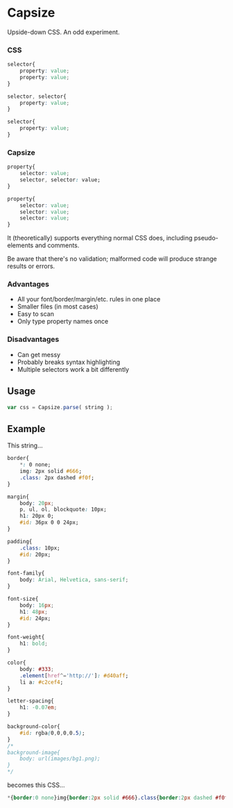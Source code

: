 
# Capsize

Upside-down CSS. An odd experiment.

### CSS

```css
selector{
	property: value;
	property: value;
}

selector, selector{
	property: value;
}

selector{
	property: value;
}
```

### Capsize

```css
property{
	selector: value;
	selector, selector: value;
}

property{
	selector: value;
	selector: value;
	selector: value;
}
```

It (theoretically) supports everything normal CSS does, including pseudo-elements and comments.

Be aware that there's no validation; malformed code will produce strange results or errors.

### Advantages

- All your font/border/margin/etc. rules in one place
- Smaller files (in most cases)
- Easy to scan
- Only type property names once

### Disadvantages

- Can get messy
- Probably breaks syntax highlighting
- Multiple selectors work a bit differently


## Usage

```javascript
var css = Capsize.parse( string );
```


## Example

This string...

```css
border{
	*: 0 none;
	img: 2px solid #666;
	.class: 2px dashed #f0f;
}

margin{
	body: 20px;
	p, ul, ol, blockquote: 10px;
	h1: 20px 0;
	#id: 36px 0 0 24px;
}

padding{
	.class: 10px;
	#id: 20px;
}

font-family{
	body: Arial, Helvetica, sans-serif;
}

font-size{
	body: 16px;
	h1: 48px;
	#id: 24px;
}

font-weight{
	h1: bold;
}

color{
	body: #333;
	.element[href^='http://']: #d40aff;
	li a: #c2cef4;
}

letter-spacing{
	h1: -0.07em;
}

background-color{
	#id: rgba(0,0,0,0.5);
}
/*
background-image{
	body: url(images/bg1.png);
}
*/
```

becomes this CSS...

```css
*{border:0 none}img{border:2px solid #666}.class{border:2px dashed #f0f;padding:10px}body{margin:20px;font-family:Arial, Helvetica, sans-serif;font-size:16px;color:#333}p{margin:10px}ul{margin:10px}ol{margin:10px}blockquote{margin:10px}h1{margin:20px 0;font-size:48px;font-weight:bold;letter-spacing:-0.07em}#id{margin:36px 0 0 24px;padding:20px;font-size:24px;background-color:rgba(0,0,0,0.5)}.element[href^='http{color://']}li a{color:#c2cef4}
```
